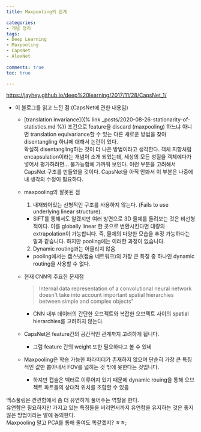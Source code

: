 ```yaml
---
title: Maxpooling의 한계

categories:
- 개념 정리
tags:
- Deep Learning
- Maxpooling
- CapsNet
- AlexNet
  
comments: true
toc: true

---
```

<https://jayhey.github.io/deep%20learning/2017/11/28/CapsNet_1/>
- 이 블로그를 읽고 느낀 점 (CapsNet에 관한 내용임)   

    - [translation invariance]({% link _posts/2020-08-26-stationarity-of-statistics.md %}) 조건으로 feature을 discard (maxpooling) 하느냐 아니면 translation equivariance할 수 있는 다른 새로운 방법을 찾아 disentangling 하냐에 대해서 논란이 있다.     
    확실히 disentangling하는 것이 더 나은 방법이라고 생각한다. 객체 지향처럼 encapsulation이라는 개념이 소개 되었는데, 세상의 모든 성질을 객체에다가 넣어서 평가하려면... 불가능함에 가까워 보인다. 이런 부분을 고려해서 CapsNet 구조를 만들었을 것이다. CapsNet을 아직 안봐서 이 부분은 나중에 내 생각의 수정이 필요하다.

    - maxpooling의 잘못된 점
      1. 내재되어있는 선형적인 구조를 사용하지 않는다. (Fails to use underlying linear structure).    
        - SIFT를 통해서도 알겠지만 여러 방면으로 3D 물체를 돌려보는 것은 비선형적이다. 이를 globally linear 한 곳으로 변환시킨다면 대량의 extrapolation이 가능합니다. 즉, 물체의 다양한 모습을 추정 가능하다는 말과 같습니다. 하지만 pooling에는 이러한 과정이 없습니다.
      2. Dynamic routing과는 어울리지 않음
        - pooling에서는 캡스넷(캡슐 네트워크)의 가장 큰 특징 중 하나인 dynamic routing을 사용할 수 없다.
    - 현재 CNN의 주요한 문제점
        > Internal data representation of a convolutional neural network doesn't take into account important spatial hierarchies between simple and complex objects"    
        - CNN 내부 데이터의 간단한 오브젝트와 복잡한 오브젝트 사이의 spatial hierarchies를 고려하지 않는다.    

    - CapsNet은 feature간의 공간적인 관계까지 고려하게 됩니다.
      - 그럼 feature 간의 weight 또한 필요하다고 볼 수 있네
    - Maxpooling은 학습 가능한 파라미터가 존재하지 않으며 단순히 가장 큰 특징적인 값만 뽑아내서 FOV를 넓히는 것 밖에 못한다는 것입니다.
      - 하지만 캡슐은 벡터로 이루어져 있기 때문에 dynamic rouing을 통해 오브젝트 파트들의 상대적 위치를 조합할 수 있음     

맥스풀링은 깐깐함에서 좀 더 유연하게 풀어주는 역할을 한다.     
유연함은 필요하지만 가지고 있는 특징들을 버리면서까지 유연함을 유지하는 것은 좋지 않은 방법이라는 말에 동의한다.     
Maxpooling 말고 PCA를 통해 줄여도 똑같겠지? ㅎㅎ;
